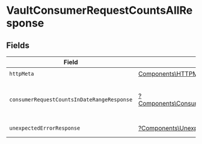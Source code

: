 # VaultConsumerRequestCountsAllResponse


## Fields

| Field                                                                                                                       | Type                                                                                                                        | Required                                                                                                                    | Description                                                                                                                 |
| --------------------------------------------------------------------------------------------------------------------------- | --------------------------------------------------------------------------------------------------------------------------- | --------------------------------------------------------------------------------------------------------------------------- | --------------------------------------------------------------------------------------------------------------------------- |
| `httpMeta`                                                                                                                  | [Components\HTTPMetadata](../../Models/Components/HTTPMetadata.md)                                                          | :heavy_check_mark:                                                                                                          | N/A                                                                                                                         |
| `consumerRequestCountsInDateRangeResponse`                                                                                  | [?Components\ConsumerRequestCountsInDateRangeResponse](../../Models/Components/ConsumerRequestCountsInDateRangeResponse.md) | :heavy_minus_sign:                                                                                                          | Consumers Request Counts within Date Range                                                                                  |
| `unexpectedErrorResponse`                                                                                                   | [?Components\UnexpectedErrorResponse](../../Models/Components/UnexpectedErrorResponse.md)                                   | :heavy_minus_sign:                                                                                                          | Unexpected error                                                                                                            |